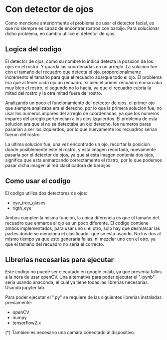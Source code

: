 # Con detector de ojos

Como mencione anteriormente el problema de usar el detector facial, es que no siempre es capaz de encontrar rostros con barbijo.
Para solucionar dicho problema, en cambio utilice el detector de ojos.

## Logica del codigo
El detector de ojos, como su nombre lo indica detecta la posicion de los ojos en el rostro. Y guarda las coordenadas en un arreglo. 
La solucion fue con el tamaño del recuadro que detecta el ojo, proporcionalmente incremento el tamaño para que el recuadro abarque todo el ojo. El problema era que al tener cada ojo un recuadro, si bien el primer recuadro enmarcaba muy bien el rostro, el segundo no lo hacia, ya que el recuadro cubria la mitad del rostro y la otra mitad fuera del rostro. 

Analizando un poco el funcionamiento del detector de ojos, el primer ojo que siempre analizaba era el derecho, por lo que la primera solucion fue, no usar los numeros impares del arreglo de coordenadas, ya que los numeros impares del arreglo pertenecian a los ojos izquierdos. El problema de esta solucion era que si no se detectaba un ojo derecho, los numeros pares pasarian a ser los izquierdos, por lo que nuevamente los recuadros serian fueron del rostro.

La ultima solucion fue, una vez encontrado un ojo, recortar la posicion donde posiblemente este el rostro, y esta imagen recortada, nuevamente pasarla por el detector de ojos, ya que si esta imagen contenia dos ojos, significa que esta enmarcando correctamente el rostro, por lo que podemos pasar dicha imagen al red clasificadora de barbijos. 

## Como usar el codigo
El codigo utiliza dos detectores de ojos:
* eye_tree_glases
* rigth_eye

Ambos cumplen la misma funcion, la unica diferencia es que el tamaño del recuadro que enmarca al ojo es un poco diferente.
El codigo contiene ambos implementados, para usar uno u el otro, solo hay que desmarcar las partes donde se menciona el clasificador que se esta usando. No los dos al mismo tiempo ya que esto generaria fallas, ni mezclar uno con el otro, ya que el tamaño del recuadro no seria el correcto.

## Librerias necesarias para ejecutar
Este codigo no puede ser ejecutado en google colab, ya que presenta fallos a la hora de usar openCV. Una alternativa para poder ejecutar el ".ipynb" seria usando anaconda, el cual ya tiene todas las librerias necesarias. Usando jupyter lab.

Para poder ejecutar el ".py" se requiere de las siguientes librerias instaladas previamente:
* openCV
* numpy
* tensorflow2.x

(*) Tambien es necesario una camara conectado al dispositivo.